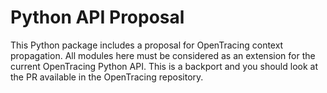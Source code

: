 # Python API Proposal

This Python package includes a proposal for OpenTracing context
propagation. All modules here must be considered as an extension for
the current OpenTracing Python API. This is a backport and you should
look at the PR available in the OpenTracing repository.
